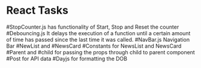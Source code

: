# React Tasks
#StopCounter.js has functionality of Start, Stop and Reset the counter
#Debouncing.js  It delays the execution of a function until a certain amount of time has passed since the last time it was called.
#NavBar.js Navigation Bar
#NewList and #NewsCard 
#Constants for NewsList and NewsCard
#Parent and #child for passing the props through child to parent component
#Post for API data
#Dayjs for formatting the DOB
